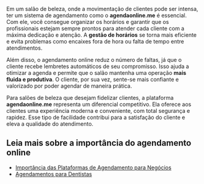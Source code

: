 Em um salão de beleza, onde a movimentação de clientes pode ser intensa, ter um sistema de agendamento como o **agendaonline.me** é essencial. Com ele, você consegue organizar os horários e garantir que os profissionais estejam sempre prontos para atender cada cliente com a máxima dedicação e atenção. A **gestão de horários** se torna mais eficiente e evita problemas como encaixes fora de hora ou falta de tempo entre atendimentos.

Além disso, o agendamento online reduz o número de faltas, já que o cliente recebe lembretes automáticos de seu compromisso. Isso ajuda a otimizar a agenda e permite que o salão mantenha uma operação **mais fluida e produtiva**. O cliente, por sua vez, sente-se mais confiante e valorizado por poder agendar de maneira prática.

Para salões de beleza que desejam fidelizar clientes, a plataforma **agendaonline.me** representa um diferencial competitivo. Ela oferece aos clientes uma experiência moderna e conveniente, com total segurança e rapidez. Esse tipo de facilidade contribui para a satisfação do cliente e eleva a qualidade do atendimento.

## Leia mais sobre a importância do agendamento online
- [Importância das Plataformas de Agendamento para Negócios](./01-importancia-das-plataformas-de-agendamento.md)
- [Agendamentos para Dentistas](./03-agendamento-para-dentistas.md)